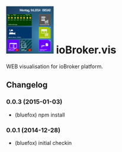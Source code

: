 ![Logo](admin/vis.png)
ioBroker.vis
============

WEB visualisation for ioBroker platform.

## Changelog
### 0.0.3 (2015-01-03)
- (bluefox) npm install

### 0.0.1 (2014-12-28)
- (bluefox) initial checkin

